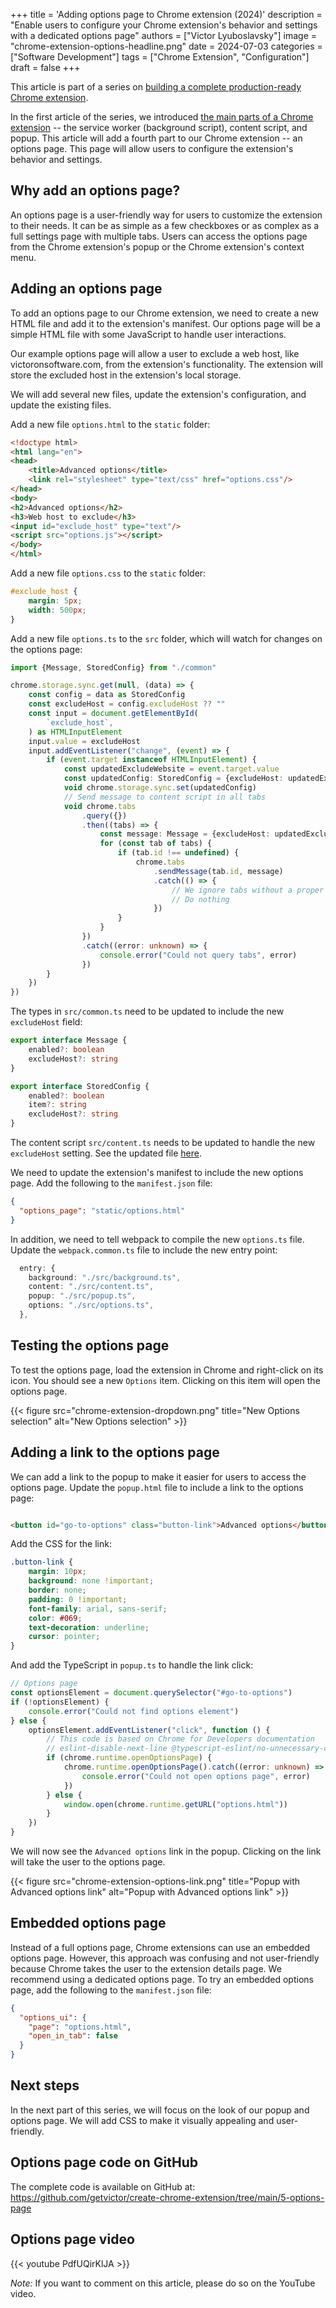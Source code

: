 +++
title = 'Adding options page to Chrome extension (2024)'
description = "Enable users to configure your Chrome extension's behavior and settings with a dedicated options page"
authors = ["Victor Lyuboslavsky"]
image = "chrome-extension-options-headline.png"
date = 2024-07-03
categories = ["Software Development"]
tags = ["Chrome Extension", "Configuration"]
draft = false
+++

This article is part of a series on [building a complete production-ready Chrome extension](../chrome-extension).

In the first article of the series, we introduced
[the main parts of a Chrome extension](../create-chrome-extension/#parts-of-a-chrome-extension) -- the service worker
(background script), content script, and popup. This article will add a fourth part to our Chrome extension -- an
options page. This page will allow users to configure the extension's behavior and settings.

## Why add an options page?

An options page is a user-friendly way for users to customize the extension to their needs. It can be as simple as a few
checkboxes or as complex as a full settings page with multiple tabs. Users can access the options page from the Chrome
extension's popup or the Chrome extension's context menu.

## Adding an options page

To add an options page to our Chrome extension, we need to create a new HTML file and add it to the extension's
manifest. Our options page will be a simple HTML file with some JavaScript to handle user interactions.

Our example options page will allow a user to exclude a web host, like victoronsoftware.com, from the extension's
functionality. The extension will store the excluded host in the extension's local storage.

We will add several new files, update the extension's configuration, and update the existing files.

Add a new file `options.html` to the `static` folder:

```html
<!doctype html>
<html lang="en">
<head>
    <title>Advanced options</title>
    <link rel="stylesheet" type="text/css" href="options.css"/>
</head>
<body>
<h2>Advanced options</h2>
<h3>Web host to exclude</h3>
<input id="exclude_host" type="text"/>
<script src="options.js"></script>
</body>
</html>

```

Add a new file `options.css` to the `static` folder:

```css
#exclude_host {
    margin: 5px;
    width: 500px;
}
```

Add a new file `options.ts` to the `src` folder, which will watch for changes on the options page:

```typescript
import {Message, StoredConfig} from "./common"

chrome.storage.sync.get(null, (data) => {
    const config = data as StoredConfig
    const excludeHost = config.excludeHost ?? ""
    const input = document.getElementById(
        `exclude_host`,
    ) as HTMLInputElement
    input.value = excludeHost
    input.addEventListener("change", (event) => {
        if (event.target instanceof HTMLInputElement) {
            const updatedExcludeWebsite = event.target.value
            const updatedConfig: StoredConfig = {excludeHost: updatedExcludeWebsite}
            void chrome.storage.sync.set(updatedConfig)
            // Send message to content script in all tabs
            void chrome.tabs
                .query({})
                .then((tabs) => {
                    const message: Message = {excludeHost: updatedExcludeWebsite}
                    for (const tab of tabs) {
                        if (tab.id !== undefined) {
                            chrome.tabs
                                .sendMessage(tab.id, message)
                                .catch(() => {
                                    // We ignore tabs without a proper URL, like chrome://extensions/
                                    // Do nothing
                                })
                        }
                    }
                })
                .catch((error: unknown) => {
                    console.error("Could not query tabs", error)
                })
        }
    })
})
```

The types in `src/common.ts` need to be updated to include the new `excludeHost` field:

```typescript
export interface Message {
    enabled?: boolean
    excludeHost?: string
}

export interface StoredConfig {
    enabled?: boolean
    item?: string
    excludeHost?: string
}
```

The content script `src/content.ts` needs to be updated to handle the new `excludeHost` setting. See the updated file
[here](https://github.com/getvictor/create-chrome-extension/blob/main/5-options-page/src/content.ts).

We need to update the extension's manifest to include the new options page. Add the following to the `manifest.json`
file:

```json
{
  "options_page": "static/options.html"
}
```

In addition, we need to tell webpack to compile the new `options.ts` file. Update the `webpack.common.ts` file to
include the new entry point:

```typescript
  entry: {
    background: "./src/background.ts",
    content: "./src/content.ts",
    popup: "./src/popup.ts",
    options: "./src/options.ts",
  },
```

## Testing the options page

To test the options page, load the extension in Chrome and right-click on its icon. You should see a new `Options` item.
Clicking on this item will open the options page.

{{< figure src="chrome-extension-dropdown.png" title="New Options selection" alt="New Options selection" >}}

## Adding a link to the options page

We can add a link to the popup to make it easier for users to access the options page. Update the `popup.html` file to
include a link to the options page:

```html

<button id="go-to-options" class="button-link">Advanced options</button>
```

Add the CSS for the link:

```css
.button-link {
    margin: 10px;
    background: none !important;
    border: none;
    padding: 0 !important;
    font-family: arial, sans-serif;
    color: #069;
    text-decoration: underline;
    cursor: pointer;
}
```

And add the TypeScript in `popup.ts` to handle the link click:

```typescript
// Options page
const optionsElement = document.querySelector("#go-to-options")
if (!optionsElement) {
    console.error("Could not find options element")
} else {
    optionsElement.addEventListener("click", function () {
        // This code is based on Chrome for Developers documentation
        // eslint-disable-next-line @typescript-eslint/no-unnecessary-condition
        if (chrome.runtime.openOptionsPage) {
            chrome.runtime.openOptionsPage().catch((error: unknown) => {
                console.error("Could not open options page", error)
            })
        } else {
            window.open(chrome.runtime.getURL("options.html"))
        }
    })
}
```

We will now see the `Advanced options` link in the popup. Clicking on the link will take the user to the options page.

{{< figure src="chrome-extension-options-link.png" title="Popup with Advanced options link" alt="Popup with Advanced options link" >}}

## Embedded options page

Instead of a full options page, Chrome extensions can use an embedded options page. However, this approach was confusing
and not user-friendly because Chrome takes the user to the extension details page. We recommend using a dedicated
options page. To try an embedded options page, add the following to the `manifest.json` file:

```json
{
  "options_ui": {
    "page": "options.html",
    "open_in_tab": false
  }
}
```

## Next steps

In the next part of this series, we will focus on the look of our popup and options page. We will add CSS to make it
visually appealing and user-friendly.

## Options page code on GitHub

The complete code is available on GitHub at:
https://github.com/getvictor/create-chrome-extension/tree/main/5-options-page

## Options page video

{{< youtube PdfUQirKlJA >}}

_Note:_ If you want to comment on this article, please do so on the YouTube video.
